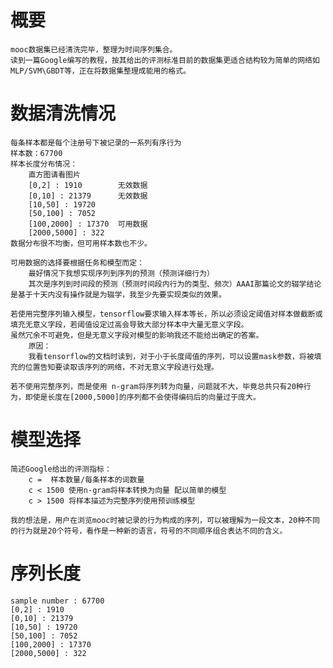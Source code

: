 # 概要
    mooc数据集已经清洗完毕，整理为时间序列集合。
    读到一篇Google编写的教程，按其给出的评测标准目前的数据集更适合结构较为简单的网络如MLP/SVM\GBDT等，正在将数据集整理成能用的格式。
# 数据清洗情况
    每条样本都是每个注册号下被记录的一系列有序行为
    样本数：67700
    样本长度分布情况：
        直方图请看图片
        [0,2] : 1910        无效数据
        [0,10] : 21379      无效数据
        [10,50] : 19720     
        [50,100] : 7052
        [100,2000] : 17370  可用数据
        [2000,5000] : 322
    数据分布很不均衡，但可用样本数也不少。
    
    可用数据的选择要根据任务和模型而定：
        最好情况下我想实现序列到序列的预测（预测详细行为）
        其次是序列到时间段的预测（预测时间段内行为的类型、频次）AAAI那篇论文的辍学结论是基于十天内没有操作就是为辍学，我至少先要实现类似的效果。

    若使用完整序列输入模型，tensorflow要求输入样本等长，所以必须设定阈值对样本做截断或填充无意义字段，若阈值设定过高会导致大部分样本中大量无意义字段。
    虽然冗余不可避免，但是无意义字段对模型的影响我还不能给出确定的答案。
        原因：
        我看tensorflow的文档时读到，对于小于长度阈值的序列，可以设置mask参数，将被填充的位置告知要读取该序列的网络，不对无意义字段进行处理。

    若不使用完整序列，而是使用 n-gram将序列转为向量，问题就不大，毕竟总共只有20种行为，即使是长度在[2000,5000]的序列都不会使得编码后的向量过于庞大。
   
    
# 模型选择
    简述Google给出的评测指标：
        c =  样本数量/每条样本的词数量 
        c < 1500 使用n-gram将样本转换为向量 配以简单的模型
        c > 1500 将样本描述为完整序列使用预训练模型
    
    我的想法是，用户在浏览mooc时被记录的行为构成的序列，可以被理解为一段文本，20种不同的行为就是20个符号，看作是一种新的语言，符号的不同顺序组合表达不同的含义。

# 序列长度
    sample number : 67700
    [0,2] : 1910
    [0,10] : 21379
    [10,50] : 19720
    [50,100] : 7052
    [100,2000] : 17370
    [2000,5000] : 322
    